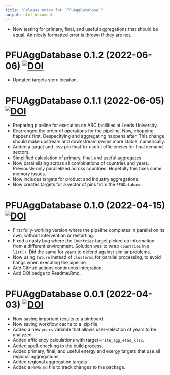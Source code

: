 ```yaml
---
title: "Release notes for `PFUAggDatabase`"
output: html_document
---
```


* Now testing for primary, final, and useful
  aggregations that should be equal.
  An nicely formatted error is thrown if they are not.


# PFUAggDatabase 0.1.2 (2022-06-06) [![DOI](https://zenodo.org/badge/DOI/10.5281/zenodo.8011597.svg)](https://doi.org/10.5281/zenodo.8011597)

* Updated targets store location.


# PFUAggDatabase 0.1.1 (2022-06-05) [![DOI](https://zenodo.org/badge/DOI/10.5281/zenodo.8007869.svg)](https://doi.org/10.5281/zenodo.8007869)

* Preparing pipeline for execution on ARC facilities at Leeds University.
* Rearranged the order of operations for the pipeline.
  Now, chopping happens first.
  Despecifying and aggregating happens after.
  This change should make upstream and downstream swims
  more stable, numerically.
* Added a target and .csv pin final-to-useful efficiencies
  for final demand sectors.
* Simplified calculation of primary, final, and useful aggregates.
* Now parallelizing across all combinations of countries and years.
  Previously only parallelized across countries.
  Hopefully this fixes some memory issues.
* Now includes targets for product and industry aggregations.
* Now creates targets for a vector of pins from the `PFUDatabase`.


# PFUAggDatabase 0.1.0 (2022-04-15) [![DOI](https://zenodo.org/badge/DOI/10.5281/zenodo.6463858.svg)](https://doi.org/10.5281/zenodo.6463858)

* First fully-working version where the pipeline
  completes in parallel on its own,
  without intervention or restarting.
* Fixed a nasty bug where the `Countries` target picked up
  information from a different environment.
  Solution was to wrap `countries` in a `list()`.
  Did the same for `years` to defend against similar problems.
* Now using `future` instead of `clustermq` for parallel processing,
  to avoid hangs when executing the pipeline.
* Add GitHub actions continuous integration.
* Add DOI badge to Readme.Rmd.


# PFUAggDatabase 0.0.1 (2022-04-03) [![DOI](https://zenodo.org/badge/DOI/10.5281/zenodo.6409760.svg)](https://doi.org/10.5281/zenodo.6409760)

* Now saving important results to a pinboard.
* Now saving workflow cache to a .zip file.
* Added a new `years` variable that allows user-selection of years to be analyzed.
* Added efficiency calculations with target `write_agg_etas_xlsx`.
* Added spell-checking to the build process.
* Added primary, final, and useful energy and exergy targets
  that use all regional aggregations.
* Added regional aggregation targets
* Added a `NEWS.md` file to track changes to the package.

